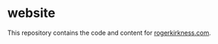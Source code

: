 # website

This repository contains the code and content for [rogerkirkness.com](https://rogerkirkness.com/).
